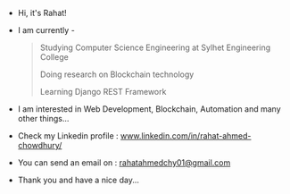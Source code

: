 - Hi, it's Rahat!

- I am currently - 

  > Studying Computer Science Engineering at Sylhet Engineering College
  > 
  > Doing research on Blockchain technology
  > 
  > Learning Django REST Framework 

- I am interested in Web Development, Blockchain, Automation and many other things...

- Check my Linkedin profile : www.linkedin.com/in/rahat-ahmed-chowdhury/ 

- You can send an email on : rahatahmedchy01@gmail.com

- Thank you and have a nice day...

